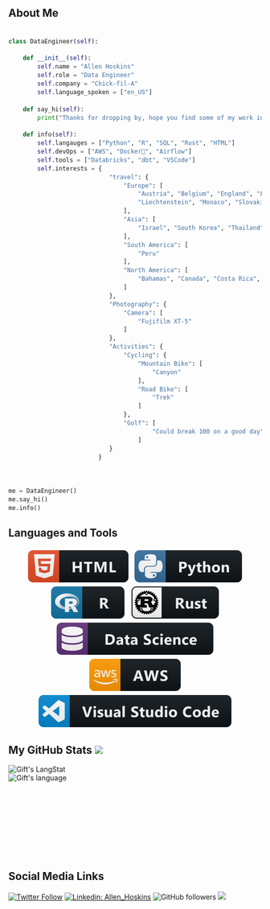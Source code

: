 ## About Me

<!--START_SECTION:About-->
```python

class DataEngineer(self):

    def __init__(self):
        self.name = "Allen Hoskins"
        self.role = "Data Engineer"
        self.company = "Chick-fil-A"
        self.language_spoken = ["en_US"]

    def say_hi(self):
        print("Thanks for dropping by, hope you find some of my work interesting.")
    
    def info(self):
        self.langauges = ["Python", "R", "SQL", "Rust", "HTML"]
        self.devOps = ["AWS", "Docker🐳", "Airflow"]
        self.tools = ["Databricks", "dbt", "VSCode"]
        self.interests = {
                            "travel": {
                                "Europe": [
                                    "Austria", "Belgium", "England", "France", "Greece", "Hungary", "Italy",
                                    "Liechtenstein", "Monaco", "Slovakia", "Switzerland", "UK", "Vatican City"
                                ],
                                "Asia": [
                                    "Israel", "South Korea", "Thailand", "Turkey"
                                ],
                                "South America": [
                                    "Peru"
                                ],
                                "North America": [
                                    "Bahamas", "Canada", "Costa Rica", "Jamaica", "Mexico", "United States"
                                ]
                            },
                            "Photography": {
                                "Camera": [
                                    "Fujifilm XT-5"
                                ]
                            },
                            "Activities": {
                                "Cycling": {
                                    "Mountain Bike": [
                                        "Canyon"
                                    ],
                                    "Road Bike": [
                                        "Trek"
                                    ]
                                },
                                "Golf": [
                                        "Could break 100 on a good day"
                                    ]
                            }
                         }
             
      

me = DataEngineer()
me.say_hi()
me.info()

```
<!--END_SECTION:About-->

<!--START_SECTION:Languages and Tools-->
## Languages and Tools

<p align="center">
  <!-- For more icons please follow  https://github.com/MikeCodesDotNET/ColoredBadges -->
  <img src="https://raw.githubusercontent.com/8bithemant/8bithemant/master/svg/dev/languages/html.svg" alt="html" style="vertical-align:top; margin:4px">
  <img src="https://raw.githubusercontent.com/8bithemant/8bithemant/master/svg/dev/languages/python.svg" alt="python" style="vertical-align:top; margin:4px">
  <img src="https://github.com/MikeCodesDotNET/ColoredBadges/blob/master/svg/dev/languages/r.svg" alt="R" style="vertical-align:top; margin:4px">
  <img src="https://github.com/MikeCodesDotNET/ColoredBadges/blob/master/svg/dev/languages/rust.svg" alt="rust" style="vertical-align:top; margin:4px">
  <img src="https://raw.githubusercontent.com/8bithemant/8bithemant/master/svg/dev/misc/datascience.svg" alt="datascience" style="vertical-align:top; margin:4px">
  <img src="https://raw.githubusercontent.com/8bithemant/8bithemant/master/svg/dev/services/aws.svg" alt="aws" style="vertical-align:top; margin:4px">
  <img src="https://raw.githubusercontent.com/8bithemant/8bithemant/master/svg/dev/tools/visualstudio_code.svg" alt="vscode" style="vertical-align:top; margin:4px">
</p>
<!--END_SECTION:Languages and Tools-->


<!--START_SECTION:Github-->

##  My GitHub Stats <img src = "https://i.pinimg.com/originals/65/c4/f4/65c4f452571be1261e9c623f7da488ac.gif" width = 35px> 
 
<div>
  <img align="left" src="https://github-readme-streak-stats.herokuapp.com?user=ahosk&theme=dark" alt="Gift's LangStat" />
  <img align="left" src="https://github-readme-stats.vercel.app/api/top-langs?username=ahosk&langs_count=10&show_icons=true&count_private=true&locale=en&layout=compact&theme=dark" alt="Gift's language" height="192px"  width="500px"/>
</div>
<!--END_SECTION:About-->


<!-- START_SECTION:Social Media-->

## Social Media Links

[![Twitter Follow](https://img.shields.io/twitter/follow/Allen_Hoskins?label=Follow)](https://twitter.com/intent/follow?screen_name=Allen_Hoskins)
[![Linkedin: Allen_Hoskins](https://img.shields.io/badge/-Allen_Hoskins-blue?style=flat-square&logo=Linkedin&logoColor=white&link=https://www.linkedin.com/in/allen-hoskins-mba-capm/)](https://www.linkedin.com/in/allen-hoskins-mba-capm/)
![GitHub followers](https://img.shields.io/github/followers/ahosk?label=Follow&style=social)
![](https://visitor-badge.glitch.me/badge?page_id=ahosk.ahosk)

<!--END_SECTION:Social Media-->
